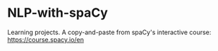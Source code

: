 # NLP-with-spaCy
Learning projects. A copy-and-paste from spaCy's interactive course: https://course.spacy.io/en

